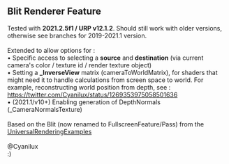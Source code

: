 ## Blit Renderer Feature
Tested with **2021.2.5f1 / URP v12.1.2**. Should still work with older versions, otherwise see branches for 2019-2021.1 version.
<br /><br />
Extended to allow options for :<br />
• Specific access to selecting a **source** and **destination** (via current camera's color / texture id / render texture object)<br />
• Setting a **_InverseView** matrix (cameraToWorldMatrix), for shaders that might need it to handle calculations from screen space to world. For example, reconstructing world position from depth, see : https://twitter.com/Cyanilux/status/1269353975058501636<br />
• (2021.1/v10+) Enabling generation of DepthNormals (_CameraNormalsTexture)
<br /><br />
Based on the Blit (now renamed to FullscreenFeature/Pass) from the [UniversalRenderingExamples](https://github.com/Unity-Technologies/UniversalRenderingExamples/tree/master/Assets/Scripts/Runtime/RenderPasses)
<br /><br />
@Cyanilux<br />
:)
